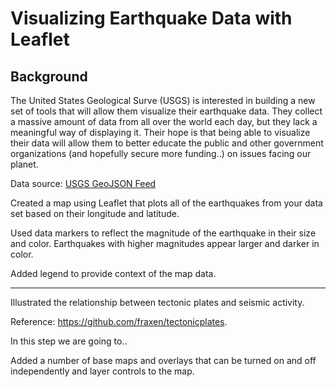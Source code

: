 # Visualizing Earthquake Data with Leaflet

## Background

The United States Geological Surve (USGS) is interested in building a new set of tools that will allow them visualize their earthquake data. They collect a massive amount of data from all over the world each day, but they lack a meaningful way of displaying it. Their hope is that being able to visualize their data will allow them to better educate the public and other government organizations (and hopefully secure more funding..) on issues facing our planet.

Data source:
[USGS GeoJSON Feed](http://earthquake.usgs.gov/earthquakes/feed/v1.0/geojson.php) 

Created a map using Leaflet that plots all of the earthquakes from your data set based on their longitude and latitude.

Used data markers to reflect the magnitude of the earthquake in their size and color. Earthquakes with higher magnitudes  appear larger and darker in color.

Added legend to  provide context of the map data.

- - -

Illustrated the relationship between tectonic plates and seismic activity.

Reference: https://github.com/fraxen/tectonicplates.

In this step we are going to..

Added a number of base maps and overlays that can be turned on and off independently and layer controls to the map.
